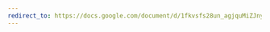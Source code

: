 ```yaml
---
redirect_to: https://docs.google.com/document/d/1fkvsfs28un_agjquMiZJnyueq9j6_xoxZ2rVBqcB5xE/edit?usp=sharing
---
```


